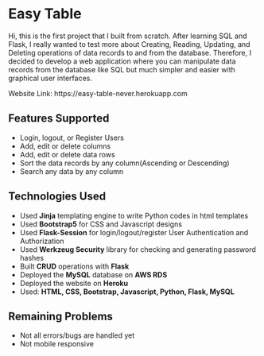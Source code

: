 <h1>Easy Table</h1>
<p>Hi, this is the first project that I built from scratch. After learning SQL and Flask, I really wanted to test more about Creating, Reading, Updating, and Deleting operations of data records to and from the database. Therefore, I decided to develop a web application where you can manipulate data records from the database like SQL but much simpler and easier with graphical user interfaces.</p>
<p>Website Link: https://easy-table-never.herokuapp.com</p>

<h2>Features Supported</h2>
<ul>
	<li>Login, logout, or Register Users</li>
	<li>Add, edit or delete columns</li>
	<li>Add, edit or delete data rows</li>
	<li>Sort the data records by any column(Ascending or Descending)</li>
	<li>Search any data by any column</li>
</ul>

<h2>Technologies Used</h2>
<ul>
	<li>Used <b>Jinja</b> templating engine to write Python codes in html templates</li>
	<li>Used <b>Bootstrap5</b> for CSS and Javascript designs</li>
	<li>Used <b>Flask-Session</b> for login/logout/register User Authentication and Authorization</li>
	<li>Used <b>Werkzeug Security</b> library for checking and generating password hashes</li>
	<li>Built <b>CRUD</b> operations with <b>Flask</b></li>
	<li>Deployed the <b>MySQL</b> database on <b>AWS RDS</b>
	<li>Deployed the website on <b>Heroku</b>
	<li>Used: <b> HTML, CSS, Bootstrap, Javascript, Python, Flask, MySQL</b></li>
</ul>

<h2>Remaining Problems</h2>
<ul>
	<li>Not all errors/bugs are handled yet</li>
	<li>Not mobile responsive</li>
</ul>
